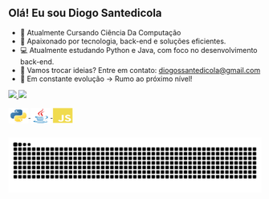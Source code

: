 ## Olá! Eu sou Diogo Santedicola

- 🔭 Atualmente Cursando Ciência Da Computação
- 📌 Apaixonado por tecnologia, back-end e soluções eficientes.
- 💻 Atualmente estudando Python e Java, com foco no desenvolvimento back-end.
- 📩 Vamos trocar ideias? Entre em contato: diogossantedicola@gmail.com
- 🌱 Em constante evolução → Rumo ao próximo nível!


<div>
  <a href="https//:github.com/DiogoSantedicola">
  <img height= "180em" src= "https://github-readme-stats.vercel.app/api?username=DiogoSantedicola&theme=midnight-purple&show_icons=true"/>
  <img height="180em" src="https://github-readme-stats.vercel.app/api/top-langs/?username=DiogoSantedicola&layout=compact&langs_count=6&theme=midnight-purple"/>  
</div>

 <div style="display: inline_block"><br>
   <img align="center" alt="Diogo-Python" height="30" width="40" src="https://raw.githubusercontent.com/devicons/devicon/master/icons/python/python-original.svg">
   <img align="center" alt="Diogo-Csharp" height="30" width="40" src="https://raw.githubusercontent.com/devicons/devicon/master/icons/java/java-original.svg">
   <img align="center" alt="Diogo-J" height="30" width="40" src="https://raw.githubusercontent.com/devicons/devicon/master/icons/javascript/javascript-plain.svg">
   
   ##
<picture align="center">
  <source media="(prefers-color-scheme: dark)" srcset="https://raw.githubusercontent.com/DiogoSantedicola/DiogoSantedicola/output/github-contribution-grid-snake-dark.svg">
  <source media="(prefers-color-scheme: light)" srcset="https://raw.githubusercontent.com/DiogoSantedicola/DiogoSantedicola/output/github-contribution-grid-snake-dark.svg">
  <img align="center" alt="github contribution grid snake animation" src="https://raw.githubusercontent.com/DiogoSantedicola/DiogoSantedicola/output/github-contribution-grid-snake.svg">
</picture>

